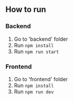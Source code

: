 ## How to run

### Backend

1. Go to 'backend' folder
2. Run `npm install`
3. Run `npm run start`


### Frontend

1. Go to 'frontend' folder
2. Run `npm install`
3. Run `npm run dev`